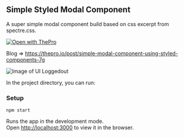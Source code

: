 ## Simple Styled Modal Component

A super simple modal component build based on css excerpt from spectre.css.

[![Open with ThePro](https://thepro.io/button.svg)](https://thepro.io/post/simple-modal-component-using-styled-components-7g)

Blog => https://thepro.io/post/simple-modal-component-using-styled-components-7g

![Image of UI Loggedout](https://raw.githubusercontent.com/gladius/Simple-Styled-Component-Modal/master/screenshots/screenshot-1.png)

In the project directory, you can run:

### Setup

`npm start`

Runs the app in the development mode.<br>
Open [http://localhost:3000](http://localhost:3000) to view it in the browser.
